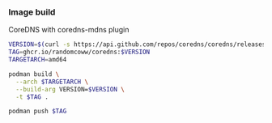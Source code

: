 ### Image build

CoreDNS with coredns-mdns plugin

```bash
VERSION=$(curl -s https://api.github.com/repos/coredns/coredns/releases/latest |grep tag_name | cut -d '"' -f 4 | tr -d 'v')
TAG=ghcr.io/randomcoww/coredns:$VERSION
TARGETARCH=amd64

podman build \
  --arch $TARGETARCH \
  --build-arg VERSION=$VERSION \
  -t $TAG .

podman push $TAG
```
